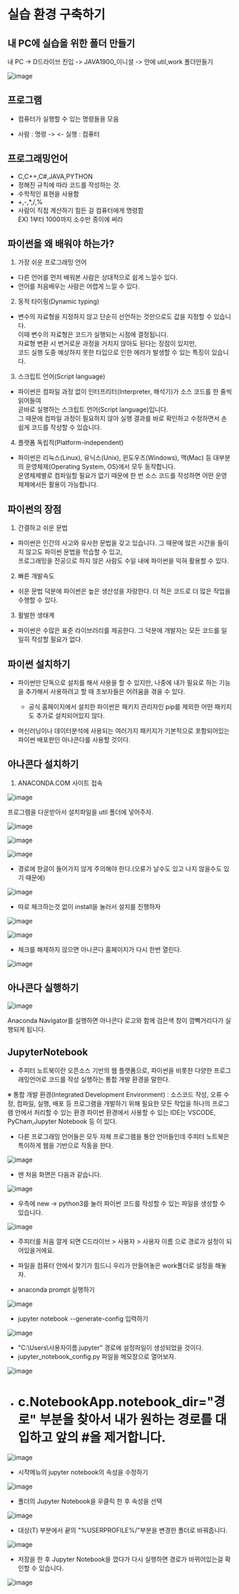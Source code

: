 # 실습 환경 구축하기

## 내 PC에 실습을 위한 폴더 만들기
내 PC -> D드라이브 진입 -> JAVA1900_이니셜 -> 안에 util,work 폴더만들기

![image](https://user-images.githubusercontent.com/54658614/211975967-b510f6c6-1f98-4372-b52c-65c6ed39bb6e.png)

## 프로그램
- 컴퓨터가 실행할 수 있는 명령들을 모음

- 사람 : 명령 -> <- 실행 : 컴퓨터

## 프로그래밍언어
- C,C++,C#,JAVA,PYTHON
- 정해진 규칙에 따라 코드를 작성하는 것.
- 수학적인 표현을 사용함
- +,-,*,/,%
- 사람이 직접 계산하기 힘든 걸 컴퓨터에게 명령함 <br>EX) 1부터 1000까지 소수만 종이에  써라

## 파이썬을 왜 배워야 하는가?
1. 가장 쉬운 프로그래밍 언어
  - 다른 언어를 먼저 배워본 사람은 상대적으로 쉽게 느낄수 있다.
  - 언어를 처음배우는 사람은 어렵게 느낄 수 있다.


 2. 동적 타이핑(Dynamic typing)
  - 변수의 자료형을 지정하지 않고 단순히 선언하는 것만으로도 값을 지정할 수 있습니다.<br> 이때 변수의 자료형은 코드가 실행되는 시점에 결정됩니다.<br> 자료형 변환 시 번거로운 과정을 거치지 않아도 된다는 장점이 있지만,<br> 코드 실행 도중 예상하지 못한 타입으로 인한 에러가 발생할 수 있는 특징이 있습니다.

3. 스크립트 언어(Script language)
  - 파이썬은 컴파일 과정 없이 인터프리터(Interpreter, 해석기)가 소스 코드를 한 줄씩 읽어들여<br> 곧바로 실행하는 스크립트 언어(Script language)입니다.<br> 그 때문에 컴파일 과정이 필요하지 않아 실행 결과를 바로 확인하고 수정하면서 손쉽게 코드를 작성할 수 있습니다.

4. 플랫폼 독립적(Platform-independent)
  - 파이썬은 리눅스(Linux), 유닉스(Unix), 윈도우즈(Windows), 맥(Mac) 등 대부분의 운영체제(Operating System, OS)에서 모두 동작합니다.<br> 운영체제별로 컴파일할 필요가 없기 때문에 한 번 소스 코드를 작성하면 어떤 운영체제에서든 활용이 가능합니다.

## 파이썬의 장점
1. 간결하고 쉬운 문법
  - 파이썬은 인간의 사고와 유사한 문법을 갖고 있습니다. 그 때문에 많은 시간을 들이지 않고도 파이썬 문법을 학습할 수 있고,<br> 프로그래밍을 전공으로 하지 않은 사람도 수일 내에 파이썬을 익혀 활용할 수 있다.

2. 빠른 개발속도
  - 쉬운 문법 덕분에 파이썬은 높은 생산성을 자랑한다. 더 적은 코드로 더 많은 작업을 수행할 수 있다.

3. 활발한 생태계
  - 파이썬은 수많은 표준 라이브러리를 제공한다. 그 덕분에 개발자는 모든 코드를 일일히 작성할 필요가 없다.


## 파이썬 설치하기
- 파이썬만 단독으로 설치를 해서 사용을 할 수 있지만, 나중에 내가 필요로 하는 기능을 추가해서 사용하려고 할 때 초보자들은 어려움을 겪을 수 있다.
    - 공식 홈페이지에서 설치한 파이썬은 패키지 관리자인 pip를 제외한 어떤 패키지도 추가로 설치되어있지 않다.

- 머신러닝이나 데이터분석에 사용되는 여러가지 패키지가 기본적으로 포함되어있는 파이썬 배포판인 아나콘다를 사용할 것이다.

## 아나콘다 설치하기
1. ANACONDA.COM 사이트 접속

![image](https://github.com/to7485/PYTHON1900/assets/54658614/99fe3cbf-04f8-4e3e-b931-d2408f1304b0)

프로그램을 다운받아서 설치파일을 util 폴더에 넣어주자.

![image](https://github.com/to7485/PYTHON1900/assets/54658614/8317f919-6c9a-4384-b4e3-be54ac5c204e)

![image](https://github.com/to7485/PYTHON1900/assets/54658614/b28c1364-6d6a-4311-9774-fd5f67ff3276)

![image](https://github.com/to7485/PYTHON1900/assets/54658614/7a774281-841a-44ea-a312-238299a132b4)

- 경로에 한글이 들어가지 않게 주의해야 한다.(오류가 날수도 있고 나지 않을수도 있기 때문에)

![image](https://github.com/to7485/PYTHON1900/assets/54658614/1f18eb82-4f08-427e-84e6-5d670157137b)

- 따로 체크하는것 없이 install을 눌러서 설치를 진행하자

![image](https://github.com/to7485/PYTHON1900/assets/54658614/eb467180-b68d-4ee0-a39a-8d53a198ad38)

![image](https://github.com/to7485/PYTHON1900/assets/54658614/e4a1c146-1a14-42c2-b53d-cee442c771f2)

- 체크를 해제하지 않으면 아나콘다 홈페이지가 다시 한번 열린다.

![image](https://github.com/to7485/PYTHON1900/assets/54658614/08501ba1-1a47-4697-bc16-2f7e9514e47b)

## 아나콘다 실행하기

![image](https://github.com/to7485/PYTHON1900/assets/54658614/936dff2e-dbf7-46ec-aba2-600c61801662)

Anaconda Navigator를 실행하면 아나콘다 로고와 함께 검은색 창이 깜빡거리다가 실행되게 됩니다.

## JupyterNotebook
- 주피터 노트북이란 오픈소스 기반의 웹 플랫폼으로, 파이썬을 비롯한 다양한 프로그래밍언어로 코드를 작성 실행하는 통합 개발 환경을 말한다.

※ 통합 개발 환경(Integrated Development Environment) : 소스코드 작성, 오류 수정, 컴파일, 실행, 배포 등 프로그램을 개발하기 위해 필요한 모든 작업을 하나의 프로그램 안에서 처리할 수 있는 환경
파이썬 환경에서 사용할 수 있는 IDE는 VSCODE, PyCham,Jupyter Notebook 등 이 있다.

- 다른 프로그래밍 언어들은 모두 자체 프로그램을 통안 언어들인데 주피터 노트북은 특이하게 웹을 기반으로 작동을 한다.

![image](https://github.com/to7485/PYTHON1900/assets/54658614/0d4e161d-b070-4a82-8f6f-b337af33d78a)

- 맨 처음 화면은 다음과 같습니다.

![image](https://github.com/to7485/PYTHON1900/assets/54658614/13d69781-5a4d-4504-aa0b-932045e9499c)

- 우측에 new -> python3를 눌러 파이썬 코드를 작성할 수 있는 파일을 생성할 수 있습니다.

![image](https://github.com/to7485/PYTHON1900/assets/54658614/2bbb3d03-0fd6-425f-9f06-25f42376b8bf)

- 주피터를 처음 깔게 되면 C드라이브 > 사용자 > 사용자 이름 으로 경로가 설정이 되어있을거에요.
- 파일을 컴퓨터 안에서 찾기가 힘드니 우리가 만들어놓은 work폴더로 설정을 해놓자.

- anaconda prompt 실행하기

![image](https://github.com/to7485/PYTHON1900/assets/54658614/905e0125-0625-4a1e-a3e1-9c68c8f23e86)

- jupyter notebook --generate-config 입력하기

![image](https://github.com/to7485/PYTHON1900/assets/54658614/73ca7c58-4539-4381-8b6f-2660ff5c521b)

- "C:\Users\사용자이름\.jupyter" 경로에 설정파일이 생성되었을 것이다.
- jupyter_notebook_config.py 파일을 메모장으로 열어보자.

![image](https://github.com/to7485/PYTHON1900/assets/54658614/629bf4c3-e1e3-4a0d-bcc0-665990ab82c3)

- # c.NotebookApp.notebook_dir="경로"  부분을 찾아서 내가 원하는 경로를 대입하고 앞의 #을 제거합니다.

![image](https://github.com/to7485/PYTHON1900/assets/54658614/dccc2d76-51cf-4dac-a474-8b58b4a36c20)

- 시작메뉴의 jupyter notebook의 속성을 수정하기

![image](https://github.com/to7485/PYTHON1900/assets/54658614/637cc947-9a0d-4414-a6ba-141bddaef45e)

- 폴더의 Jupyter Notebook을 우클릭 한 후 속성을 선택

![image](https://github.com/to7485/PYTHON1900/assets/54658614/a9de4863-6ef0-4564-948c-d7ead2da0d1b)

- 대상(T) 부분에서 끝의 "%USERPROFILE%/"부분을 변경한 폴더로 바꿔줍니다.

![image](https://github.com/to7485/PYTHON1900/assets/54658614/1eebd4d2-1290-446b-83f6-561fad2d49a6)

- 저장을 한 후 Jupyter Notebook을 껐다가 다시 실행하면 경로가 바뀌어있는걸 확인할 수 있습니다.

![image](https://github.com/to7485/PYTHON1900/assets/54658614/fb19b0e3-e8d9-40ff-80a1-52b6440b9e48)








